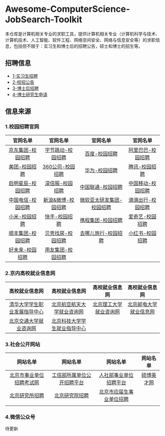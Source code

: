 # Awesome-ComputerScience-JobSearch-Toolkit

本仓库是计算机相关专业的求职工具，提供计算机相关专业（计算机科学与技术、计算机技术、人工智能、软件工程、网络空间安全、网络与信息安全等）的求职信息，包括但不限于：实习生和博士后的招聘公告，硕士和博士的招生等。

## 招聘信息

- [1-实习生招聘](./1-实习生招聘.md)
- [2-校招公告](./2-校招公告.md)
- [3-博士后招聘](./3-博士后招聘.md)
- [4-博士研究生申请](./4-博士研究生申请.md)

## 信息来源

### 1.校园招聘官网

|                           官网名单                           |                     官网名单                      |                           官网名单                           |                           官网名单                           |
| :----------------------------------------------------------: | :-----------------------------------------------: | :----------------------------------------------------------: | :----------------------------------------------------------: |
|          [京东集团-校园招聘](http://campus.jd.com/)          | [字节跳动-校园招聘](https://jobs.bytedance.com/)  | [百度-校园招聘](https://talent.baidu.com/external/baidu/campus.html) | [阿里巴巴-校园招聘](https://talent.alibaba.com/campus/home)  |
|     [美团-校园招聘](https://campus.meituan.com/recruit)      |   [360公司-校园招聘](http://campus.360.cn/home)   | [华为-校园招聘](https://career.huawei.com/reccampportal/portal5/campus-recruitment.html) |            [腾讯-校园招聘](https://join.qq.com/)             |
|   [启明星辰-校园招聘](https://venusgroup.zhiye.com/Campus)   |    [深信服-校园招聘](https://hr.sangfor.com/)     |       [中国联通-校园招聘](http://zglt2022.zhaopin.com)       |          [中国移动-校园招聘](https://job.10086.cn/)          |
|   [中国电信-校园招聘](http://www.chinatelecom.com.cn/zp/)    | [新浪&微博-校园招聘](https://career.sina.com.cn/) | [微软亚太研发集团-校园招聘](https://www.microsoft.com/zh-cn/ard/recruitment) | [滴滴出行-校园招聘](http://campus.didiglobal.com/campus_apply/didiglobal/6223#/) |
|           [小米-校园招聘](https://hr.xiaomi.com/)            |   [快手-校园招聘](https://campus.kuaishou.cn/)    |   [携程集团-校园招聘](https://job.ctrip.com/index.html#/)    |        [爱奇艺-校园招聘](https://careers.iqiyi.com/)         |
| [顺丰集团-校园招聘](http://campus.sf-express.com/#/homePage) |    [贝壳找房-校园招聘](http://campus.ke.com/)     | [去哪儿旅行-校园招聘](https://app.mokahr.com/apply/qunar/4206#/) |    [小红书-校园招聘](https://job.xiaohongshu.com/campus)     |
|          [好未来-校园招聘](http://job.100tal.com/)           |  [用友集团-校园招聘](http://career.yonyou.com/)   |                                                              |                                                              |

### 2.京内高校就业信息网

|                        高校就业信息网                        |                      高校就业信息网                       |                  高校就业信息网                  |                        高校就业信息网                        |
| :----------------------------------------------------------: | :-------------------------------------------------------: | :----------------------------------------------: | :----------------------------------------------------------: |
| [清华大学学生职业发展指导中心](https://career.tsinghua.edu.cn/) | [北京航空航天大学就业咨询网](https://career.buaa.edu.cn/) | [北京理工大学就业咨询网](http://job.bit.edu.cn/) | [北京邮电大学就业信息网](https://job.bupt.edu.cn/frontpage/bupt/html/index.html) |
| [北京交通大学就业咨询网](http://job.njtu.edu.cn/frontpage/bjtu/html/index.html) | [北京科技大学学生就业指导中心](https://job.ustb.edu.cn/)  |                                                  |                                                              |

### 3.社会公开网站

|                           网站名单                           |                           网站名单                           |                           网站名单                           |                    网站名单                    |
| :----------------------------------------------------------: | :----------------------------------------------------------: | :----------------------------------------------------------: | :--------------------------------------------: |
| [北京市事业单位招聘考试网](http://www.shiyebian.net/beijing/index.html) |   [工信部所属单位公开招聘平台](http://www.gxbzhp.org.cn/)    | [人社部事业单位招聘平台](http://www.mohrss.gov.cn/SYrlzyhshbzb/fwyd/SYkaoshizhaopin/zyhgjjgsydwgkzp/zpgg/) | [硕博英才网](http://www.shuobojob.cn/sydw/bj/) |
| [北京研究所招聘](http://zhiwei.yingjiesheng.com/yanjiusuo/beijing/) | [北京研究院招聘](http://zhiwei.yingjiesheng.com/yanjiuyuan/beijing/) | [北京市应届生事业单位招聘](http://zhiwei.yingjiesheng.com/shiyedanwei/beijing/) |                                                |
|                                                              |                                                              |                                                              |                                                |

### 4.微信公众号

待更新
